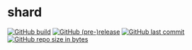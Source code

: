 # shard

[![GitHub build](https://github.com/ikimol/shard/actions/workflows/run_tests.yml/badge.svg?branch=master)](https://github.com/ikimol/shard/actions/workflows/run_tests.yml)
[![GitHub (pre-)release](https://img.shields.io/github/release/ikimol/shard/all.svg?label=version)](https://github.com/ikimol/shard/releases/latest)
[![GitHub last commit](https://img.shields.io/github/last-commit/ikimol/shard.svg)](https://github.com/ikimol/shard/commits/)
[![GitHub repo size in bytes](https://img.shields.io/github/repo-size/ikimol/shard.svg)](https://github.com/ikimol/shard)
